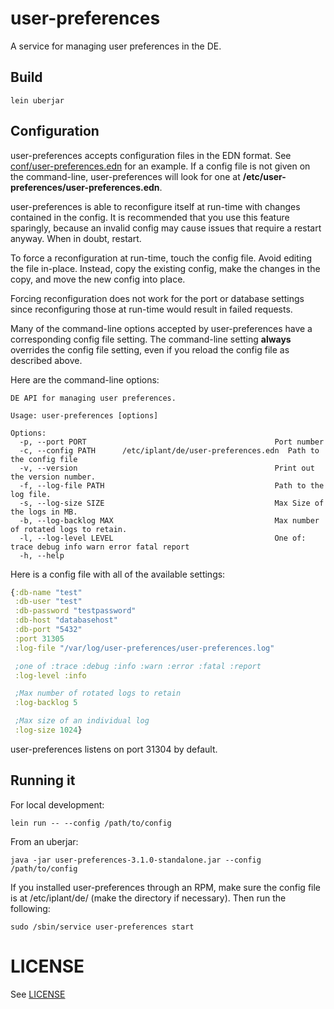 # user-preferences

A service for managing user preferences in the DE.

## Build

    lein uberjar

## Configuration

user-preferences accepts configuration files in the EDN format. See [conf/user-preferences.edn](conf/user-preferences.edn) for an example. If a config file is not given on the command-line, user-preferences will look for one at __/etc/user-preferences/user-preferences.edn__.

user-preferences is able to reconfigure itself at run-time with changes contained in the config. It is recommended that you use this feature sparingly, because an invalid config may cause issues that require a restart anyway. When in doubt, restart.

To force a reconfiguration at run-time, touch the config file. Avoid editing the file in-place. Instead, copy the existing config, make the changes in the copy, and move the new config into place.

Forcing reconfiguration does not work for the port or database settings since reconfiguring those at run-time would result in failed requests.

Many of the command-line options accepted by user-preferences have a corresponding config file setting. The command-line setting __always__ overrides the config file setting, even if you reload the config file as described above.

Here are the command-line options:

    DE API for managing user preferences.

    Usage: user-preferences [options]

    Options:
      -p, --port PORT                                          Port number
      -c, --config PATH      /etc/iplant/de/user-preferences.edn  Path to the config file
      -v, --version                                            Print out the version number.
      -f, --log-file PATH                                      Path to the log file.
      -s, --log-size SIZE                                      Max Size of the logs in MB.
      -b, --log-backlog MAX                                    Max number of rotated logs to retain.
      -l, --log-level LEVEL                                    One of: trace debug info warn error fatal report
      -h, --help

Here is a config file with all of the available settings:
```clojure
{:db-name "test"
 :db-user "test"
 :db-password "testpassword"
 :db-host "databasehost"
 :db-port "5432"
 :port 31305
 :log-file "/var/log/user-preferences/user-preferences.log"

 ;one of :trace :debug :info :warn :error :fatal :report
 :log-level :info

 ;Max number of rotated logs to retain
 :log-backlog 5

 ;Max size of an individual log
 :log-size 1024}
```

user-preferences listens on port 31304 by default.

## Running it

For local development:

    lein run -- --config /path/to/config

From an uberjar:

    java -jar user-preferences-3.1.0-standalone.jar --config /path/to/config

If you installed user-preferences through an RPM, make sure the config file is at /etc/iplant/de/ (make the directory if necessary). Then run the following:

    sudo /sbin/service user-preferences start

# LICENSE

See [LICENSE](LICENSE)

